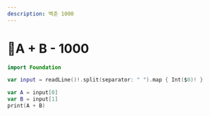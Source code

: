 ```yaml
---
description: 백준 1000
---
```


# A + B - 1000

```swift
import Foundation

var input = readLine()!.split(separator: " ").map { Int($0)! }

var A = input[0]
var B = input[1]
print(A + B)

```
